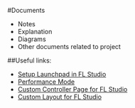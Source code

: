 #Documents

- Notes
- Explanation
- Diagrams
- Other documents related to project

##Useful links:

- [Setup Launchpad in FL Studio](https://support.novationmusic.com/hc/en-gb/articles/206862339-How-do-I-set-up-my-Launchpad-S-or-original-Launchpad-with-FL-Studio-)
- [Performance Mode](https://www.image-line.com/support/FLHelp/html/playlist_performance.htm)
- [Custom Controller Page for FL Studio](https://freaksolid.wordpress.com/2013/05/09/creating-a-custom-launchpad-controller-page-for-fl-studio-11/)
- [Custom Layout for FL Studio](http://forum.image-line.com/viewtopic.php?f=1914&t=92193)
